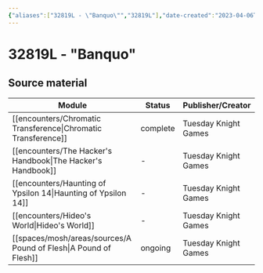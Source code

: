 ```yaml
---
{"aliases":["32819L - \"Banquo\"","32819L"],"date-created":"2023-04-06T19:23","date-modified":"2023-04-22T14:46","dg-publish":true,"tags":["mosh","mosh/locations/cluster"],"title":"32819L - \"Banquo\"","up":"[[clusters]]","permalink":"/spaces/mosh/support/32819-l/","dgPassFrontmatter":true}
---
```



# 32819L - "Banquo"

## Source material

| Module                                                              | Status   | Publisher/Creator    |
| ------------------------------------------------------------------- | -------- | -------------------- |
| [[encounters/Chromatic Transference\|Chromatic Transference]]    | complete | Tuesday Knight Games |
| [[encounters/The Hacker's Handbook\|The Hacker's Handbook]]      | \-       | Tuesday Knight Games |
| [[encounters/Haunting of Ypsilon 14\|Haunting of Ypsilon 14]]    | \-       | Tuesday Knight Games |
| [[encounters/Hideo's World\|Hideo's World]]                      | \-       | Tuesday Knight Games |
| [[spaces/mosh/areas/sources/A Pound of Flesh\|A Pound of Flesh]] | ongoing  | Tuesday Knight Games |

